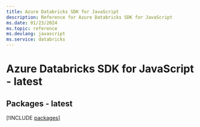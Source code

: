 ```yaml
---
title: Azure Databricks SDK for JavaScript
description: Reference for Azure Databricks SDK for JavaScript
ms.date: 01/23/2024
ms.topic: reference
ms.devlang: javascript
ms.service: databricks
---
```

# Azure Databricks SDK for JavaScript - latest
## Packages - latest
[!INCLUDE [packages](databricks-index.md)]